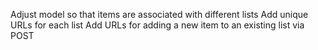 Adjust model so that items are associated with different lists
Add unique URLs for each list
Add URLs for adding a new item to an existing list via POST

